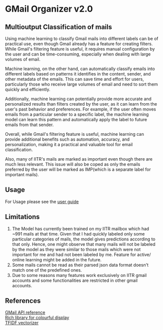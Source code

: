 # GMail Organizer v2.0

## Multioutput Classification of mails

Using machine learning to classify Gmail mails into different labels can be of practical use, even though Gmail already has a feature for creating filters. While Gmail's filtering feature is useful, it requires manual configuration by the user and can be time-consuming, especially when dealing with large volumes of email.

Machine learning, on the other hand, can automatically classify emails into different labels based on patterns it identifies in the content, sender, and other metadata of the emails. This can save time and effort for users, particularly those who receive large volumes of email and need to sort them quickly and efficiently.

Additionally, machine learning can potentially provide more accurate and personalized results than filters created by the user, as it can learn from the user's past behavior and preferences. For example, if the user often moves emails from a particular sender to a specific label, the machine learning model can learn this pattern and automatically apply the label to future emails from that sender.

Overall, while Gmail's filtering feature is useful, machine learning can provide additional benefits such as automation, accuracy, and personalization, making it a practical and valuable tool for email classification.

Also, many of IITR's mails are marked as important even though there are much less relevant. This issue will also be coped as only the emails preferred by the user will be marked as IMP(which is a separate label for important mails).

## Usage

For Usage please see the [user guide](USER_GUIDE.md)

## Limitations

1. The Model has currently been trained on my IITR mailbox which had ~991 mails at that time.
Given that I had quickly labeled only some particular categories of mails, the model gives predictions according to that only.
Hence, one might observe that many mails will not be labeled by the model as they were
similar to those mails which were not important for me and had not been labeled by me.
Feature for active/ online learning might be added in the future.
2. Some mails cannot be read as their parsed json data format doesn't match
one of the predefined ones.
3. Due to some reasons many features work exclusively on IITR gmail accounts
and some functionalities are restricted in other gmail accounts.

## References
[GMail API reference](https://developers.google.com/gmail/api/reference/rest/v1/users.messages)\
[Rich library for colourful display](https://rich.readthedocs.io/en/stable/console.html)\
[TFIDF vectorizer](https://scikit-learn.org/stable/modules/generated/sklearn.feature_extraction.text.TfidfVectorizer.html)
